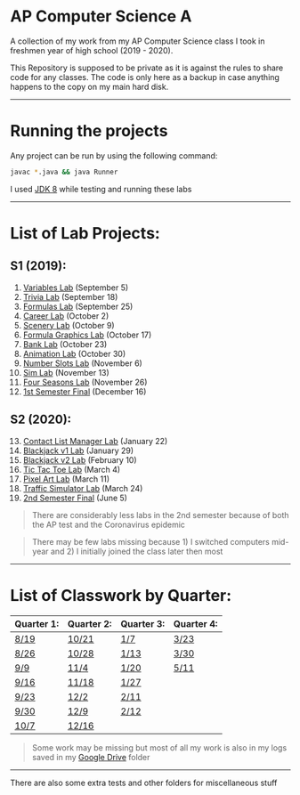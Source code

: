 # AP Computer Science A
A collection of my work from my AP Computer Science class I took in freshmen year of high school (2019 - 2020).

This Repository is supposed to be private as it is against the rules to share code for any classes. The code is only here as a backup in case anything happens to the copy on my main hard disk.

---

# Running the projects

Any project can be run by using the following command:
```bash
javac *.java && java Runner
```

I used [JDK 8](https://www.oracle.com/java/technologies/javase/javase-jdk8-downloads.html) while testing and running these labs

---

# List of Lab Projects:

## S1 (2019):
1. [Variables Lab](variableslab) (September 5)
2. [Trivia Lab](triviaLab) (September 18)
3. [Formulas Lab](formulaslab) (September 25)
4. [Career Lab](careerlab) (October 2)
5. [Scenery Lab](scenerylab) (October 9)
6. [Formula Graphics Lab](formulagraphicslab) (October 17)
7. [Bank Lab](banklab) (October 23)
8. [Animation Lab](animationlab) (October 30)
9. [Number Slots Lab](numberslotlab) (November 6)
10. [Sim Lab](simlab) (November 13)
11. [Four Seasons Lab](fourseasonslab) (November 26)
12. [1st Semester Final](final) (December 16)

## S2 (2020): 
13. [Contact List Manager Lab](contactlistmanagerlab) (January 22)
14. [Blackjack v1 Lab](blackjackv1lab) (January 29)
15. [Blackjack v2 Lab](blackjackv2lab) (February 10)
16. [Tic Tac Toe Lab](tictactoelab) (March 4)
17. [Pixel Art Lab](pixelart) (March 11)
18. [Traffic Simulator Lab](trafficsim) (March 24)
19. [2nd Semester Final](final2) (June 5)

> There are considerably less labs in the 2nd semester because of both the AP test and the Coronavirus epidemic

> There may be few labs missing because 1) I switched computers mid-year and 2) I initially joined the class later then most

---

# List of Classwork by Quarter:

|Quarter 1:|Quarter 2:|Quarter 3:|Quarter 4:|
|------|------|------|------|
| [8/19](q1/0819) | [10/21](q2/1021) | [1/7](q3/0107) | [3/23](q4/0323) |
| [8/26](q1/0826) | [10/28](q2/1028) | [1/13](q3/0113)| [3/30](q4/0330) |
| [9/9](q1/0909)  | [11/4](q2/1104)  | [1/20](q3/0120)| [5/11](q4/0511) |
| [9/16](q1/0916) | [11/18](q2/1118) | [1/27](q3/0127)|
| [9/23](q1/0923) | [12/2](q2/1202)  | [2/11](q3/0211)|
| [9/30](q1/0930) | [12/9](q2/1209)  | [2/12](q3/0212)|
| [10/7](q1/1007) | [12/16](q2/1216) |

> Some work may be missing but most of all my work is also in my logs saved in my [Google Drive](https://drive.google.com/drive/u/0/folders/19rtHC0zhlxFMmQrvZ_Fg6k6h7TAuwtYp) folder

--- 

There are also some extra tests and other folders for miscellaneous stuff
